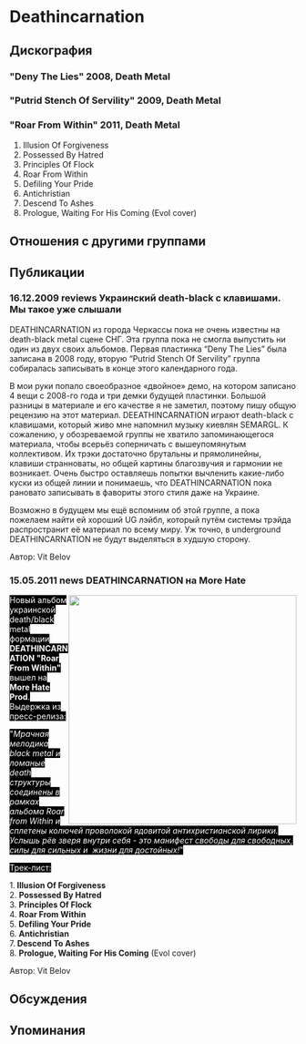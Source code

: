 # Deathincarnation



## Дискография

### "Deny The Lies" 2008, Death Metal



### "Putrid Stench Of Servility" 2009, Death Metal



### "Roar From Within" 2011, Death Metal

1. Illusion Of Forgiveness
2. Possessed By Hatred
3. Principles Of Flock
4. Roar From Within
5. Defiling Your Pride
6. Antichristian
7. Descend To Ashes
8. Prologue, Waiting For His Coming (Evol cover)


## Отношения с другими группами


## Публикации

### 16.12.2009 reviews Украинский death-black с клавишами. Мы такое уже слышали

<P>DEATHINCARNATION из города Черкассы пока не очень известны на death-black metal сцене СНГ. Эта группа пока не смогла выпустить ни один из двух своих альбомов. Первая пластинка “Deny The Lies” была записана в 2008 году, вторую “Putrid Stench Of Servility” группа собиралась записывать в конце этого календарного года.</P>
<P>В мои руки попало своеобразное «двойное» демо, на котором записано 4 вещи с 2008-го года и три демки будущей пластинки. Большой разницы в материале и его качестве я не заметил, поэтому пишу общую рецензию на этот материал. DEEATHINCARNATION играют death-black с клавишами, который живо мне напомнил музыку киевлян SEMARGL. К сожалению, у обозреваемой группы не хватило запоминающегося материала, чтобы всерьёз соперничать с вышеупомянутым коллективом. Их трэки достаточно брутальны и прямолинейны, клавиши странноваты, но общей картины благозвучия и гармонии не возникает. Очень быстро оставляешь попытки вычленить какие-либо куски из общей линии и понимаешь, что DEATHINCARNATION пока рановато записывать в фавориты этого стиля даже на Украине.</P>
<P>Возможно в будущем мы ещё вспомним об этой группе, а пока пожелаем найти ей хороший UG лэйбл, который путём системы трэйда распространит её материал по всему миру. Уж точно, в underground DEATHINCARNATION не будут выделяться в худшую сторону.</P>
Автор: Vit Belov

### 15.05.2011 news DEATHINCARNATION на More Hate

<P><FONT style="BACKGROUND-COLOR: #000000" color=#ffffff><IMG height=402 alt="" hspace=0 src="/images/news_rus/2011.05/19478.jpg" width=400 align=right border=0>Новый альбом украинской death/black metal формации<STRONG> DEATHINCARNATION "Roar From Within"</STRONG> вышел на<STRONG> More Hate Prod</STRONG>. Выдержка из пресс-релиза:</FONT></P>
<P><FONT style="BACKGROUND-COLOR: #000000" color=#ffffff>"<EM>Мрачная мелодика black metal и ломаные death структуры соединены в рамках альбома Roar from Within и сплетены колючей проволокой ядовитой антихристианской лирики. Услышь рёв зверя внутри себя - это манифест свободы для свободных, силы для сильных и&nbsp; жизни для достойных!</EM>"</FONT></P>
<P><FONT style="BACKGROUND-COLOR: #000000" color=#ffffff>Трек-лист:</FONT></P>
<P>1.<STRONG> Illusion Of Forgiveness</STRONG><BR>2. <STRONG>Possessed By Hatred</STRONG><BR>3. <STRONG>Principles Of Flock</STRONG><BR>4. <STRONG>Roar From Within</STRONG><BR>5. <STRONG>Defiling Your Pride</STRONG><BR>6. <STRONG>Antichristian<BR></STRONG>7.<STRONG> Descend To Ashes</STRONG><BR>8. <STRONG>Prologue, Waiting For His Coming</STRONG> (Evol cover)</P>
Автор: Vit Belov


## Обсуждения


## Упоминания

